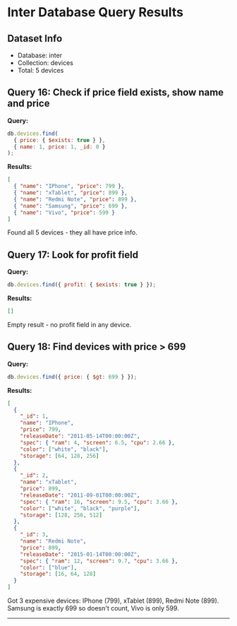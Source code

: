 # Inter Database Query Results

## Dataset Info
- Database: inter
- Collection: devices
- Total: 5 devices

## Query 16: Check if price field exists, show name and price

**Query:**
```javascript
db.devices.find(
  { price: { $exists: true } },
  { name: 1, price: 1, _id: 0 }
);
```

**Results:**
```json
[
  { "name": "IPhone", "price": 799 },
  { "name": "xTablet", "price": 899 },
  { "name": "Redmi Note", "price": 899 },
  { "name": "Samsung", "price": 699 },
  { "name": "Vivo", "price": 599 }
]
```

Found all 5 devices - they all have price info.

## Query 17: Look for profit field

**Query:**
```javascript
db.devices.find({ profit: { $exists: true } });
```

**Results:**
```json
[]
```

Empty result - no profit field in any device.

## Query 18: Find devices with price > 699

**Query:**
```javascript
db.devices.find({ price: { $gt: 699 } });
```

**Results:**
```json
[
  {
    "_id": 1,
    "name": "IPhone",
    "price": 799,
    "releaseDate": "2011-05-14T00:00:00Z",
    "spec": { "ram": 4, "screen": 6.5, "cpu": 2.66 },
    "color": ["white", "black"],
    "storage": [64, 128, 256]
  },
  {
    "_id": 2,
    "name": "xTablet",
    "price": 899,
    "releaseDate": "2011-09-01T00:00:00Z",
    "spec": { "ram": 16, "screen": 9.5, "cpu": 3.66 },
    "color": ["white", "black", "purple"],
    "storage": [128, 256, 512]
  },
  {
    "_id": 3,
    "name": "Redmi Note",
    "price": 899,
    "releaseDate": "2015-01-14T00:00:00Z",
    "spec": { "ram": 12, "screen": 9.7, "cpu": 3.66 },
    "color": ["blue"],
    "storage": [16, 64, 128]
  }
]
```

Got 3 expensive devices: IPhone (799), xTablet (899), Redmi Note (899).
Samsung is exactly 699 so doesn't count, Vivo is only 599.

---


